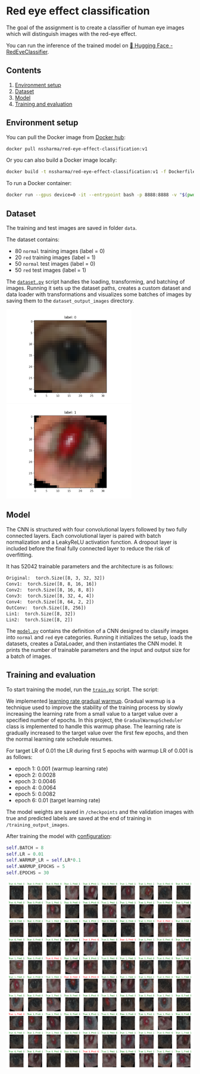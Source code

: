 # Red eye effect classification

The goal of the assignment is to create a classifier of human eye images which will distinguish images with the red-eye effect.

You can run the inference of the trained model on [🤗 Hugging Face - RedEyeClassifier](https://huggingface.co/spaces/nssharmaofficial/RedEyeClassifier).

## Contents

1. [Environment setup](#environment-setup)
1. [Dataset](#dataset)
1. [Model](#model)
1. [Training and evaluation](#training-and-evaluation)

## Environment setup

You can pull the Docker image from [Docker hub](https://hub.docker.com/repository/docker/nssharma/red-eye-effect-classification/tags):

```bash
docker pull nssharma/red-eye-effect-classification:v1
```

Or you can also build a Docker image locally:

```bash
docker build -t nssharma/red-eye-effect-classification:v1 -f Dockerfile .
```

To run a Docker container:

```bash
docker run --gpus device=0 -it --entrypoint bash -p 8888:8888 -v "$(pwd)":/red-eye-effect-classification nssharma/red-eye-effect-classification:v1
```

## Dataset

The training and test images are saved in folder `data`.

The dataset contains:

- 80 `normal` training images (label = 0)
- 20 `red` training images (label = 1)
- 50 `normal` test images (label = 0)
- 50 `red` test images (label = 1)

The [`dataset.py`](/dataset.py) script handles the loading, transforming, and batching of images. Running it sets up the dataset paths, creates a custom dataset and data loader with transformations and visualizes some batches of images by saving them to the `dataset_output_images` directory.

![Example of `normal` eye](readme_images/example_normal_eye.png) ![Example of `red` eye](readme_images/example_red_eye.png)

## Model

The CNN is structured with four convolutional layers followed by two fully connected layers. Each convolutional layer is paired with batch normalization and a LeakyReLU activation function. A dropout layer is included before the final fully connected layer to reduce the risk of overfitting.

It has 52042 trainable parameters and the architecture is as follows:

```text
Original:  torch.Size([8, 3, 32, 32])
Conv1:  torch.Size([8, 8, 16, 16])
Conv2:  torch.Size([8, 16, 8, 8])
Conv3:  torch.Size([8, 32, 4, 4])
Conv4:  torch.Size([8, 64, 2, 2])
OutConv:  torch.Size([8, 256])
Lin1:  torch.Size([8, 32])
Lin2:  torch.Size([8, 2])
```

The [`model.py`](/model.py) contains the definition of a CNN designed to classify images into `normal` and `red` eye categories. Running it initializes the setup, loads the datasets, creates a DataLoader, and then instantiates the CNN model. It prints the number of trainable parameters and the input and output size for a batch of images.

## Training and evaluation

To start training the model, run the [`train.py`](/train.py) script. The script:

We implemented [learning rate gradual warmup](https://arxiv.org/pdf/1706.02677). Gradual warmup is a technique used to improve the stability of the training process by slowly increasing the learning rate from a small value to a target value over a specified number of epochs. In this project, the `GradualWarmupScheduler` class is implemented to handle this warmup phase. The learning rate is gradually increased to the target value over the first few epochs, and then the normal learning rate schedule resumes.

For target LR of 0.01 the LR during first 5 epochs with warmup LR of 0.001 is as follows:

- epoch 1: 0.001 (warmup learning rate)
- epoch 2: 0.0028
- epoch 3: 0.0046
- epoch 4: 0.0064
- epoch 5: 0.0082
- epoch 6: 0.01 (target learning rate)

The model weights are saved in `/checkpoints` and the validation images with true and predicted labels are saved at the end of training in `/training_output_images`.

After training the model with [configuration](/config.py):

```python
self.BATCH = 8
self.LR = 0.01
self.WARMUP_LR = self.LR*0.1
self.WARMUP_EPOCHS = 5
self.EPOCHS = 30
```

![Predicted validation images](readme_images/predicted_validation_images.png)